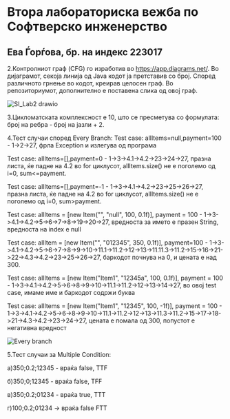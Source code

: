 # Втора лабораториска вежба по Софтверско инженерство
## Ева Ѓорѓова, бр. на индекс 223017
2.Контролниот граф (CFG) го изработив во https://app.diagrams.net/. Во дијаграмот, секоја линија од Java кодот ја претставив со број. Според различното грнење во кодот, креирав целосен граф. Во репозиториумот, дополнително е поставена слика од овој граф.

![SI_Lab2 drawio](https://github.com/gj-web/SI_2024_lab2_223017/assets/129327174/24ddff6f-fde3-47dd-b047-4ab5557f615f)

3.Цикломатската комплексност е 10, што се пресметува со формулата: број на ребра - број на јазли + 2. 

4.Тест случаи според Every Branch:
Test case: allItems=null,payment=100 - 1->2->27, фрла Exception и излегува од програма

Test case: allItems=[],payment=0 - 1->3->4.1->4.2->23->24->27, празна листа, ќе падне на 4.2 во for циклусот, allItems.size() не е поголемо од i=0, sum<=payment.

Test case: allItems=[],payment=-1 - 1->3->4.1->4.2->23->25->26->27, празна листа, ќе падне на 4.2 во for циклусот, allItems.size() не е поголемо од i=0, sum>payment.

Test case: allItems = [new Item("", "null", 100, 0.1f)], payment = 100 - 1->3->4.1->4.2->5->6->7->8->19->20->27, вредноста за името е празен String, вредноста на index е null

Test case: allItem = [new Item("", "012345", 350, 0.1f)], payment=100 - 1->3->4.1->4.2->5->6->7->8->9->10->11.1->11.2->12->13->11.11.3->11.2->15->16->21->22->4.3->4.2->23->25->26->27, баркодот почнува на 0, и цената е над 300.

Test case: allItems = [new Item("Item1", "12345a", 100, 0.1f)], payment = 100 - 1->3->4.1->4.2->5->6->8->9->10->11.1->11.2->12->13->14->27, во овој test case, имаме име и баркодот содржи буква

Test case: allItems = [new Item("Item1", "12345", 100, -1f)], payment = 100 - 1->3->4.1->4.2->5->6->8->9->10->11.1->11.2->12->13->11.3->11.2->15->17->18->21->4.3->4.2->23->24->27, цената е помала од 300, попустот е негативна вредност


![Every branch](https://github.com/gj-web/SI_2024_lab2_223017/assets/129327174/ddb859cb-719b-4340-9221-9d277b75b931)


5.Тест случаи за Multiple Condition:

а)350;0.2;12345 - враќа false, TTF

б)350;0;12345 - враќа false, TFF

в)350;0.2;01234 - враќа true, TTT

г)100;0.2;01234 -> враќа false FTT
